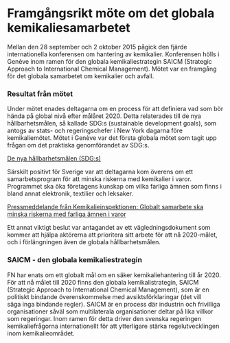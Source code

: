 # Framgångsrikt möte om det globala kemikaliesamarbetet

Mellan den 28 september och 2 oktober 2015 pågick den fjärde internationella konferensen om hantering av kemikalier. Konferensen hölls i Genève inom ramen för den globala kemikaliestrategin SAICM (Strategic Approach to International Chemical Management). Mötet var en framgång för det globala samarbetet om kemikalier och avfall.


### Resultat från mötet

Under mötet enades deltagarna om en process för att definiera vad som bör hända på global nivå efter målåret 2020\. Detta relaterades till de nya hållbarhetsmålen, så kallade SDG:s (sustainable development goals), som antogs av stats\- och regeringschefer i New York dagarna före kemikaliemötet. Mötet i Genève var det första globala mötet som tagit upp frågan om det praktiska genomförandet av SDG:s.

[De nya hållbarhetsmålen (SDG:s)](http://www.globalgoals.org/ "De nya hållbarhetsmålen ")

Särskilt positivt för Sverige var att deltagarna kom överens om ett samarbetsprogram för att minska riskerna med kemikalier i varor. Programmet ska öka företagens kunskap om vilka farliga ämnen som finns i bland annat elektronik, textilier och leksaker.

[Pressmeddelande från Kemikalieinspektionen: Globalt samarbete ska minska riskerna med farliga ämnen i varor](http://www.kemi.se/sv/Innehall/Nyheter/Globalt-samarbete-ska-minska-riskerna-med-farliga-amnen-i-varor/ "Pressmeddelande från Kemikalieinspektionen: Globalt samarbete ska minska riskerna med farliga ämnen i varor")

Ett annat viktigt beslut var antagandet av ett vägledningsdokument som kommer att hjälpa aktörerna att prioritera sitt arbete för att nå 2020\-målet, och i förlängningen även de globala hållbarhetsmålen.

### SAICM \- den globala kemikaliestrategin

FN har enats om ett globalt mål om en säker kemikaliehantering till år 2020\. För att nå målet till 2020 finns den globala kemikalistrategin, SAICM (Strategic Approach to International Chemical Management), som är en politiskt bindande överenskommelse med avsiktsförklaringar (det vill säga inga bindande regler). SAICM är en process där industrin och frivilliga organisationer såväl som multilaterala organisationer deltar på lika villkor som regeringar. Inom ramen för detta driver den svenska regeringen kemikaliefrågorna internationellt för att ytterligare stärka regelutvecklingen inom kemikalieområdet.
